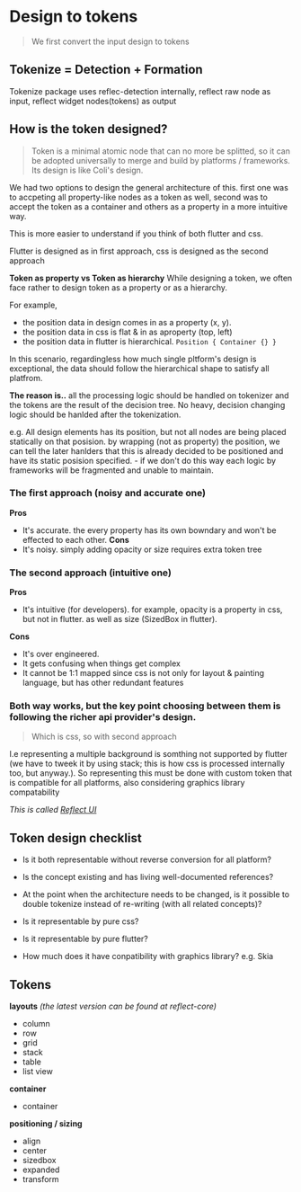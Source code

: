 # Design to tokens

> We first convert the input design to tokens

## Tokenize = Detection + Formation

Tokenize package uses reflec-detection internally, reflect raw node as input, reflect widget nodes(tokens) as output

## How is the token designed?

> Token is a minimal atomic node that can no more be splitted, so it can be adopted universally to merge and build by platforms / frameworks. Its design is like Coli's design.

We had two options to design the general architecture of this. first one was to accpeting all property-like nodes as a token as well, second was to accept the token as a container and others as a property in a more intuitive way.

This is more easier to understand if you think of both flutter and css.

Flutter is designed as in first approach, css is designed as the second approach

**Token as property vs Token as hierarchy**
While designing a token, we often face rather to design token as a property or as a hierarchy.

For example,

- the position data in design comes in as a property (x, y).
- the position data in css is flat & in as aproperty (top, left)
- the position data in flutter is hierarchical. `Position { Container {} } `

In this scenario, regardingless how much single pltform's design is exceptional, the data should follow the hierarchical shape to satisfy all platfrom.

**The reason is..**
all the processing logic should be handled on tokenizer and the tokens are the result of the decision tree. No heavy, decision changing logic should be hanlded after the tokenization.

e.g. All design elements has its position, but not all nodes are being placed statically on that posision. by wrapping (not as property) the position, we can tell the later hanlders that this is already decided to be positioned and have its static posision specified. - if we don't do this way each logic by frameworks will be fragmented and unable to maintain.

### The first approach (noisy and accurate one)

**Pros**

- It's accurate. the every property has its own bowndary and won't be effected to each other.
  **Cons**
- It's noisy. simply adding opacity or size requires extra token tree

### The second approach (intuitive one)

**Pros**

- It's intuitive (for developers). for example, opacity is a property in css, but not in flutter. as well as size (SizedBox in flutter).

**Cons**

- It's over engineered.
- It gets confusing when things get complex
- It cannot be 1:1 mapped since css is not only for layout & painting language, but has other redundant features

### Both way works, but the key point choosing between them is following the richer api provider's design.

> Which is css, so with second approach

I.e representing a multiple background is somthing not supported by flutter (we have to tweek it by using stack; this is how css is processed internally too, but anyway.). So representing this must be done with custom token that is compatible for all platforms, also considering graphics library compatability

_This is called [Reflect UI](https://reflect-ui.com)_

## Token design checklist

- Is it both representable without reverse conversion for all platform?

- Is the concept existing and has living well-documented references?

- At the point when the architecture needs to be changed, is it possible to double tokenize instead of re-writing (with all related concepts)?

- Is it representable by pure css?

- Is it representable by pure flutter?

- How much does it have conpatibility with graphics library? e.g. Skia

## Tokens

**layouts** _(the latest version can be found at reflect-core)_

- column
- row
- grid
- stack
- table
- list view

**container**

- container

**positioning / sizing**

- align
- center
- sizedbox
- expanded
- transform
